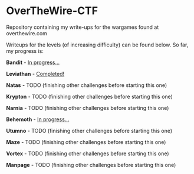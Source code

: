 # OverTheWire-CTF

Repository containing my write-ups for the wargames found at overthewire.com

Writeups for the levels (of increasing difficulty) can be found below. So far, my progress is:

**Bandit** - [In progress...](https://github.com/DjentMachine/OverTheWire-CTF/tree/main/Bandit)

**Leviathan** - [Completed!](https://github.com/DjentMachine/OverTheWire-CTF/tree/main/Leviathan)

**Natas** - TODO (finishing other challenges before starting this one)

**Krypton** - TODO (finishing other challenges before starting this one)

**Narnia** - TODO (finishing other challenges before starting this one)

**Behemoth** - [In progress...](https://github.com/DjentMachine/OverTheWire-CTF/tree/main/Behemoth)

**Utumno** - TODO (finishing other challenges before starting this one)

**Maze** - TODO (finishing other challenges before starting this one)

**Vortex** - TODO (finishing other challenges before starting this one)

**Manpage** - TODO (finishing other challenges before starting this one)
